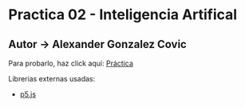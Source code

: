 # Practica 02 - Inteligencia Artifical

## Autor -> Alexander Gonzalez Covic

Para probarlo, haz click aquí: [Práctica](https://covicale.github.io/Pathfindin_IA/)

Librerias externas usadas: 
- [p5.js](https://p5js.org/)
